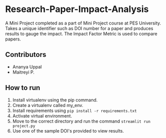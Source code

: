 # Research-Paper-Impact-Analysis
A Mini Project completed as a part of Mini Project course at PES University.
Takes a unique identifier such as DOI number for a paper and produces results to gauge the impact.
The Impact Factor Metric is used to compare papers. 

## Contributors 
- Ananya Uppal
- Maitreyi P.

## How to run 
1. Install virtualenv using the pip command. 
2. Create a virtualenv called my_env.
3. Install requirements using ```pip install -r requirements.txt```
4. Activate virtual environment.
5. Move to the correct directory and run the command ```streamlit run project.py```
6. Use one of the sample DOI's provided to view results.
